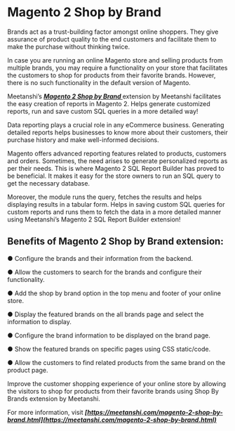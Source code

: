 # Magento 2 Shop by Brand
Brands act as a trust-building factor amongst online shoppers. They give assurance of product quality to the end customers and facilitate them to make the purchase without thinking twice.

In case you are running an online Magento store and selling products from multiple brands, you may require a functionality on your store that facilitates the customers to shop for products from their favorite brands. However, there is no such functionality in the default version of Magento.

Meetanshi’s ***[Magento 2 Shop by Brand ](https://meetanshi.com/magento-2-shop-by-brand.html)*** extension by Meetanshi facilitates the easy creation of reports in Magento 2. Helps generate customized reports, run and save custom SQL queries in a more detailed way!

Data reporting plays a crucial role in any eCommerce business. Generating detailed reports helps businesses to know more about their customers, their purchase history and make well-informed decisions.

Magento offers advanced reporting features related to products, customers and orders. Sometimes, the need arises to generate personalized reports as per their needs. This is where Magento 2 SQL Report Builder has proved to be beneficial. It makes it easy for the store owners to run an SQL query to get the necessary database.

Moreover, the module runs the query, fetches the results and helps displaying results in a tabular form. Helps in saving custom SQL queries for custom reports and runs them to fetch the data in a more detailed manner using Meetanshi’s Magento 2 SQL Report Builder extension!

## Benefits of Magento 2 Shop by Brand extension:

● Configure the brands and their information from the backend.

● Allow the customers to search for the brands and configure their functionality.

● Add the shop by brand option in the top menu and footer of your online store.

● Display the featured brands on the all brands page and select the information to display.

● Configure the brand information to be displayed on the brand page.

● Show the featured brands on specific pages using CSS static/code.

● Allow the customers to find related products from the same brand on the product page.

Improve the customer shopping experience of your online store by allowing the visitors to shop for products from their favorite brands using Shop By Brands extension by Meetanshi.

For more information, visit ***[https://meetanshi.com/magento-2-shop-by-brand.html](https://meetanshi.com/magento-2-shop-by-brand.html)***
